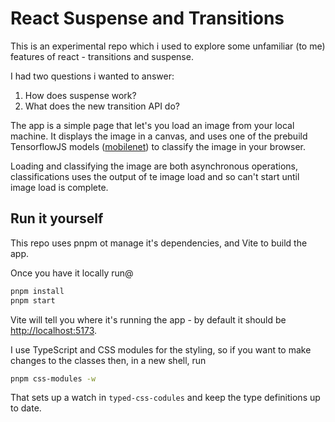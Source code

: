 # React Suspense and Transitions

This is an experimental repo which i used to explore some unfamiliar (to me) features of react - transitions and suspense.

I had two questions i wanted to answer:

1. How does suspense work?
2. What does the new transition API do?

The app is a simple page that let's you load an image from your local machine. It displays the image in a canvas,
and uses one of the prebuild TensorflowJS models
([mobilenet](https://github.com/tensorflow/tfjs-models/tree/master/mobilenet))
to classify the image in your browser.

Loading and classifying the image are both asynchronous operations, classifications uses the output of te image load and so can't start until image load is complete.

## Run it yourself

This repo uses pnpm ot manage it's dependencies, and Vite to build the app.

Once you have it locally run@

```sh
pnpm install
pnpm start
```

Vite will tell you where it's running the app - by default it should be [http://localhost:5173](http://localhost:5173).

I use TypeScript and CSS modules for the styling, so if you want to make changes to the classes then, in a new shell, run

```sh
pnpm css-modules -w
```

That sets up a watch in `typed-css-codules` and keep the type definitions up to date.
